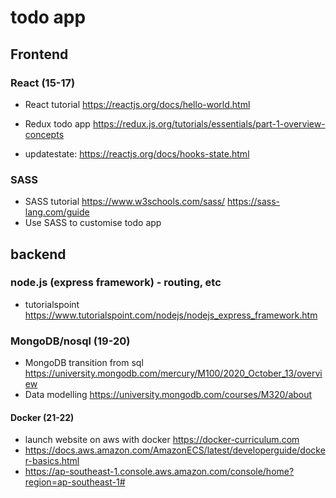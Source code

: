 # todo app

## Frontend
### React (15-17)
- React tutorial https://reactjs.org/docs/hello-world.html 
- Redux todo app https://redux.js.org/tutorials/essentials/part-1-overview-concepts

- updatestate: https://reactjs.org/docs/hooks-state.html 

### SASS
- SASS tutorial https://www.w3schools.com/sass/ https://sass-lang.com/guide 
- Use SASS to customise todo app

## backend
### node.js (express framework) - routing, etc
- tutorialspoint https://www.tutorialspoint.com/nodejs/nodejs_express_framework.htm 

### MongoDB/nosql (19-20)
- MongoDB transition from sql https://university.mongodb.com/mercury/M100/2020_October_13/overview
- Data modelling https://university.mongodb.com/courses/M320/about 


#### Docker (21-22)
- launch website on aws with docker https://docker-curriculum.com 
- https://docs.aws.amazon.com/AmazonECS/latest/developerguide/docker-basics.html 
- https://ap-southeast-1.console.aws.amazon.com/console/home?region=ap-southeast-1# 
